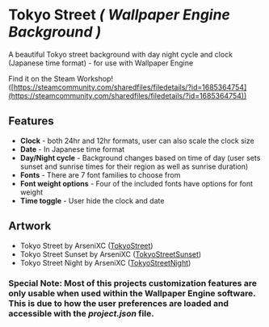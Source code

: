 # Tokyo Street *( Wallpaper Engine Background )*
A beautiful Tokyo street background with day night cycle and clock (Japanese time format) - for use with Wallpaper Engine

Find it on the Steam Workshop! ([https://steamcommunity.com/sharedfiles/filedetails/?id=1685364754](https://steamcommunity.com/sharedfiles/filedetails/?id=1685364754))

## Features
- **Clock** - both 24hr and 12hr formats, user can also scale the clock size
- **Date** - In Japanese time format
- **Day/Night cycle** - Background changes based on time of day (user sets sunset and sunrise times for their region as well as sunrise duration)
- **Fonts** - There are 7 font families to choose from
- **Font weight options** - Four of the included fonts have options for font weight
- **Time toggle** - User hide the clock and date

## Artwork
- Tokyo Street by ArseniXC ([TokyoStreet](https://www.deviantart.com/arsenixc/art/Tokyo-street-636792646))
- Tokyo Street Sunset by ArseniXC ([TokyoStreetSunset](https://www.deviantart.com/arsenixc/art/Tokyo-Street-Sunset-680726181))
- Tokyo Street Night by ArseniXC ([TokyoStreetNight](https://www.deviantart.com/arsenixc/art/Tokyo-Street-Night-684804497))

### **Special Note:** Most of this projects customization features are only usable when used within the Wallpaper Engine software. This is due to how the user preferences are loaded and accessible with the *project.json* file.
